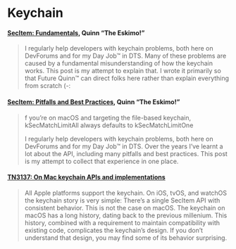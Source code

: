 # Keychain

#### [SecItem: Fundamentals](https://developer.apple.com/forums/thread/724023), Quinn “The Eskimo!”

> I regularly help developers with keychain problems, both here on DevForums and for my Day Job™ in DTS. Many of these problems are caused by a fundamental misunderstanding of how the keychain works. This post is my attempt to explain that. I wrote it primarily so that Future Quinn™ can direct folks here rather than explain everything from scratch (-:

#### [SecItem: Pitfalls and Best Practices](https://developer.apple.com/forums/thread/724013), Quinn “The Eskimo!”

> f you’re on macOS and targeting the file-based keychain, kSecMatchLimitAll always defaults to kSecMatchLimitOne
>
> I regularly help developers with keychain problems, both here on DevForums and for my Day Job™ in DTS. Over the years I’ve learnt a lot about the API, including many pitfalls and best practices. This post is my attempt to collect that experience in one place.

#### [TN3137: On Mac keychain APIs and implementations](https://developer.apple.com/documentation/technotes/tn3137-on-mac-keychains)

> All Apple platforms support the keychain. On iOS, tvOS, and watchOS the keychain story is very simple: There’s a single SecItem API with consistent behavior. This is not the case on macOS. The keychain on macOS has a long history, dating back to the previous millenium. This history, combined with a requirement to maintain compatibility with existing code, complicates the keychain’s design. If you don’t understand that design, you may find some of its behavior surprising.
